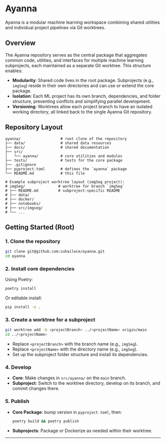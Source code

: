 # Ayanna

Ayanna is a modular machine learning workspace combining shared utilities and individual project pipelines via Git worktrees.

## Overview

The Ayanna repository serves as the central package that aggregates common code, utilities, and interfaces for multiple machine learning subprojects, each maintained as a separate Git worktree. This structure enables:

* **Modularity**: Shared code lives in the root package. Subprojects (e.g., `imgSeg`) reside in their own directories and can use or extend the core package.
* **Isolation**: Each ML project has its own branch, dependencies, and folder structure, preventing conflicts and simplifying parallel development.
* **Versioning**: Worktrees allow each project branch to have an isolated working directory, all linked back to the single Ayanna Git repository.

## Repository Layout

```
ayanna/                  # root clone of the repository
├── data/                # shared data resources
├── docs/                # shared documentation
├── src/
│   └── ayanna/          # core utilities and modules
├── tests/               # tests for the core package
├── .gitignore
├── pyproject.toml       # defines the `ayanna` package
└── README.md            # this file

# Example subproject worktree layout (imgSeg project):
# imgSeg/               # worktree for branch `imgSeg`
# ├── README.md         # subproject-specific README
# ├── data/
# ├── docker/
# ├── notebooks/
# ├── src/imgseg/
# └── ...
```

## Getting Started (Root)

### 1. Clone the repository

```bash
git clone git@github.com:suhailece/ayanna.git
cd ayanna
```

### 2. Install core dependencies

Using Poetry:

```bash
poetry install
```

Or editable install:

```bash
pip install -e .
```

### 3. Create a worktree for a subproject

```bash
git worktree add -b <projectBranch> ../<projectName> origin/main
cd ../<projectName>
```

* Replace `<projectBranch>` with the branch name (e.g., `imgSeg`).
* Replace `<projectName>` with the directory name (e.g., `imgSeg`).
* Set up the subproject folder structure and install its dependencies.

### 4. Develop

* **Core**: Make changes in `src/ayanna/` on the `main` branch.
* **Subproject**: Switch to the worktree directory, develop on its branch, and commit changes there.

### 5. Publish

* **Core Package**: bump version in `pyproject.toml`, then:

  ```bash
  poetry build && poetry publish
  ```
* **Subprojects**: Package or Dockerize as needed within their worktree.

---
